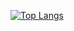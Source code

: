 [![Top Langs](https://github-readme-stats.vercel.app/api/top-langs/?username=As9530272755&layout=compact)](https://github.com/As9530272755/github-readme-stats)


<!--
**As9530272755/As9530272755** is a ✨ _special_ ✨ repository because its `README.md` (this file) appears on your GitHub profile.

Here are some ideas to get you started:

- 🔭 I’m currently working on ...
- 🌱 I’m currently learning ...
- 👯 I’m looking to collaborate on ...
- 🤔 I’m looking for help with ...
- 💬 Ask me about ...
- 📫 How to reach me: ...
- 😄 Pronouns: ...
- ⚡ Fun fact: ...
-->
